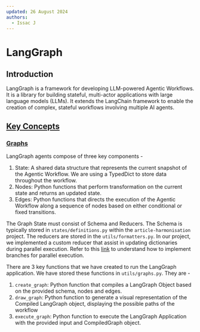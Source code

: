 ```yaml
---
updated: 26 August 2024
authors:
  - Issac J
---
```


# LangGraph

## Introduction

LangGraph is a framework for developing LLM-powered Agentic Workflows. It is a library for building stateful, multi-actor applications with large language models (LLMs). It extends the LangChain framework to enable the creation of complex, stateful workflows involving multiple AI agents.

## [Key Concepts](https://langchain-ai.github.io/langgraph/concepts/)

### [Graphs](https://langchain-ai.github.io/langgraph/concepts/low_level/)

LangGraph agents compose of three key components -

1. State: A shared data structure that represents the current snapshot of the Agentic Workflow. We are using a TypedDict to store data throughout the workflow.
2. Nodes: Python functions that perform transformation on the current state and returns an updated state.
3. Edges: Python functions that directs the execution of the Agentic Workflow along a sequence of nodes based on either conditional or fixed transitions.

The Graph State must consist of Schema and Reducers. The Schema is typically stored in `states/definitions.py` within the `article-harmonisation` project.
The reducers are stored in the `utils/formatters.py`. In our project, we implemented a custom reducer that assist in updating dictionaries during parallel execution.
Refer to this [link](https://langchain-ai.github.io/langgraph/how-tos/branching/?h=parallel) to understand how to implement branches for parallel execution.

There are 3 key functions that we have created to run the LangGraph application. We have stored these functions in `utils/graphs.py`. They are -

1. `create_graph`: Python function that compiles a LangGraph Object based on the provided schema, nodes and edges.
2. `draw_graph`: Python function to generate a visual representation of the Compiled LangGraph object, displaying the possible paths of the workflow
3. `execute_graph`: Python function to execute the LangGraph Application with the provided input and CompiledGraph object.
